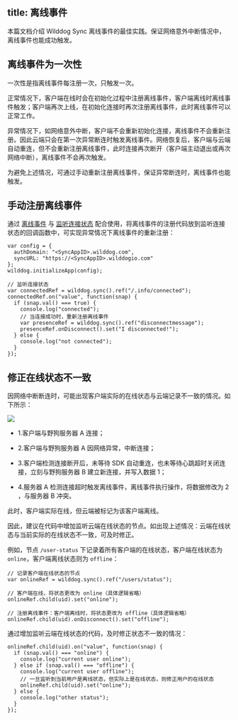 title:  离线事件
---

本篇文档介绍 Wilddog Sync 离线事件的最佳实践。保证网络意外中断情况中，离线事件也能成功触发。

## 离线事件为一次性

一次性是指离线事件每注册一次，只触发一次。

正常情况下，客户端在线时会在初始化过程中注册离线事件，客户端离线时离线事件触发；客户端再次上线，在初始化连接时再次注册离线事件，此时离线事件可以正常工作。

异常情况下，如网络意外中断，客户端不会重新初始化连接，离线事件不会重新注册。因此云端只会在第一次异常断连时触发离线事件。网络恢复后，客户端与云端自动重连，但不会重新注册离线事件，此时连接再次断开（客户端主动退出或再次网络中断），离线事件不会再次触发。

为避免上述情况，可通过手动重新注册离线事件，保证异常断连时，离线事件也能触发。

## 手动注册离线事件
通过 [离线事件](/sync/iOS/guide/offline-capabilities.html#离线事件) 与 [监听连接状态](/sync/iOS/guide/offline-capabilities.html#监听连接状态) 配合使用，将离线事件的注册代码放到监听连接状态的回调函数中，可实现异常情况下离线事件的重新注册：

```
var config = {
  authDomain: "<SyncAppID>.wilddog.com",
  syncURL: "https://<SyncAppID>.wilddogio.com"
};
wilddog.initializeApp(config);

// 监听连接状态
var connectedRef = wilddog.sync().ref("/.info/connected");
connectedRef.on("value", function(snap) {
  if (snap.val() === true) {
    console.log("connected");
    // 当连接成功时，重新注册离线事件
    var presenceRef = wilddog.sync().ref("disconnectmessage");
    presenceRef.onDisconnect().set("I disconnected!");
  } else {
    console.log("not connected");
  }
});
```

## 修正在线状态不一致

因网络中断断连时，可能出现客户端实际的在线状态与云端记录不一致的情况。如下所示：

![](/images/offlinebp.jpg)

- 1.客户端与野狗服务器 A 连接；

- 2.客户端与野狗服务器 A 因网络异常，中断连接；
      
- 3.客户端检测连接断开后，未等待 SDK 自动重连，也未等待心跳超时关闭连接，立刻与野狗服务器 B 建立新连接，并写入数据 1；

- 4.服务器 A 检测连接超时触发离线事件，离线事件执行操作，将数据修改为 2 ，与服务器 B 冲突。

此时，客户端实际在线，但云端被标记为该客户端离线。

因此，建议在代码中增加监听云端在线状态的节点。如出现上述情况：云端在线状态与当前实际的在线状态不一致，可及时修正。

例如，节点 `/user-status` 下记录着所有客户端的在线状态，客户端在线状态为 `online`，客户端离线状态则为 `offline`：

```
// 记录客户端在线状态的节点
var onlineRef = wilddog.sync().ref("/users/status");

// 客户端在线，将状态更改为 online（具体逻辑省略）
onlineRef.child(uid).set("online");

// 注册离线事件：客户端离线时，将状态更改为 offline（具体逻辑省略）
onlineRef.child(uid).onDisconnect().set("offline");
```

通过增加监听云端在线状态的代码，及时修正状态不一致的情况：

```
onlineRef.child(uid).on("value", function(snap) {
  if (snap.val() === "online") {
    console.log("current user online");
  } else if (snap.val() === "offline") {
    console.log("current user offline");
    // 一旦监听到当前用户是离线状态，但实际上是在线状态，则修正用户的在线状态
    onlineRef.child(uid).set("online");
  } else {
    console.log("other status");
  }
});
```
